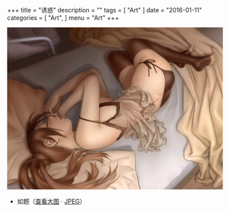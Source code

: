 +++
title = "诱惑"
description = ""
tags = [
    "Art"
]
date = "2016-01-11"
categories = [
    "Art",
]
menu = "Art"
+++

![请使用支持Webp的浏览器(最新版Chrome/FireFox)查看](/images/post/20160111121200.webp)
<!--more-->
* 如题（[查看大图](/images/post/20160111121200.webp "webp格式图片") &middot; [JPEG](/images/post/20160111121200.jpg "jpeg格式图片")）
